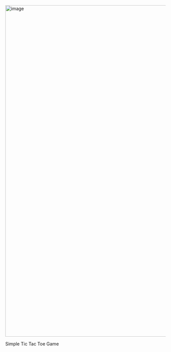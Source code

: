 <img width="1044" alt="image" src="https://github.com/shevchenkoviktoria/TicTack_game/assets/107632181/5244927a-9edb-4d64-b9f3-7b7c34ff4333">

Simple Tic Tac Toe Game 
